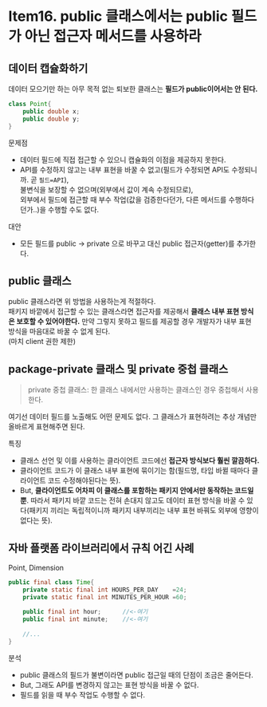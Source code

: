 # Item16. public 클래스에서는 public 필드가 아닌 접근자 메서드를 사용하라

## 데이터 캡슐화하기

데이터 모으기만 하는 아무 목적 없는 퇴보한 클래스는 **필드가 public이어서는 안 된다.**
```java
class Point{
	public double x;
	public double y;
}
```
문제점
- 데이터 필드에 직접 접근할 수 있으니 캡슐화의 이점을 제공하지 못한다.
- API를 수정하지 않고는 내부 표현을 바꿀 수 없고(필드가 수정되면 API도 수정되니까. 곧 `필드=API`),   
  불변식을 보장할 수 없으며(외부에서 값이 계속 수정되므로),   
  외부에서 필드에 접근할 때 부수 작업(값을 검증한다던가, 다른 메서드를 수행하다던가..)을 수행할 수도 없다.
  

대안
- 모든 필드를 public -> private 으로 바꾸고 대신 public 접근자(getter)를 추가한다.

## public 클래스
public 클래스라면 위 방법을 사용하는게 적절하다.   
패키지 바깥에서 접근할 수 있는 클래스라면 접근자를 제공해서 **클래스 내부 표현 방식은 보호할 수 있어야한다.**
만약 그렇지 못하고 필드를 제공할 경우 개발자가 내부 표현 방식을 마음대로 바꿀 수 없게 된다.  
(마치 client 권한 제한)

## package-private 클래스 및 private 중첩 클래스
> private 중첩 클래스: 한 클래스 내에서만 사용하는 클래스인 경우 중첩해서 사용한다.

여기선 데이터 필드를 노출해도 어떤 문제도 없다. 그 클래스가 표현하려는 추상 개념만 올바르게 표현해주면 된다.

특징
- 클래스 선언 및 이를 사용하는 클라이언트 코드에선 **접근자 방식보다 훨씬 깔끔하다.**
- 클라이언트 코드가 이 클래스 내부 표현에 묶이기는 함(필드명, 타입 바뀔 때마다 클라이언트 코드 수정해야된다는 뜻).
- But, **클라이언트도 어차피 이 클래스를 포함하는 패키지 안에서만 동작하는 코드일 뿐**. 따라서 패키지 바깥 코드는 전혀 손대지 않고도 데이터 표현 방식을 바꿀 수 있다(패키지 끼리는 독립적이니까 패키지 내부끼리는 내부 표현 바꿔도 외부에 영향이 없다는 뜻).

## 자바 플랫폼 라이브러리에서 규칙 어긴 사례
Point, Dimension

```java
public final class Time{
    private static final int HOURS_PER_DAY    =24;
    private static final int MINUTES_PER_HOUR =60;
    
    public final int hour;      //<-여기
    public final int minute;    //<-여기
    
    //...
}
```
분석
- public 클래스의 필드가 불변이라면 public 접근일 때의 단점이 조금은 줄어든다.
- But, 그래도 API를 변경하지 않고는 표현 방식을 바꿀 수 없다.
- 필드를 읽을 때 부수 작업도 수행할 수 없다.



